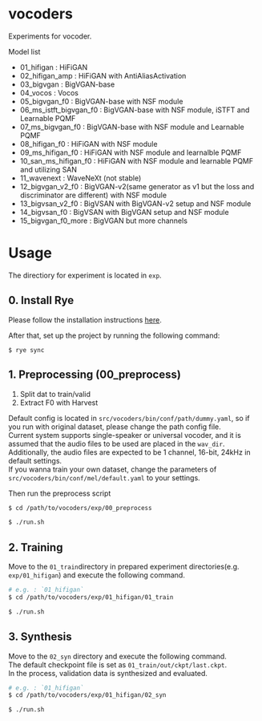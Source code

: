 vocoders
===

Experiments for vocoder.

Model list

- 01_hifigan : HiFiGAN
- 02_hifigan_amp : HiFiGAN with AntiAliasActivation
- 03_bigvgan : BigVGAN-base
- 04_vocos : Vocos
- 05_bigvgan_f0 : BigVGAN-base with NSF module
- 06_ms_istft_bigvgan_f0 : BigVGAN-base with NSF module, iSTFT and Learnable PQMF
- 07_ms_bigvgan_f0 : BigVGAN-base with NSF module and Learnable PQMF
- 08_hifigan_f0 : HiFiGAN with NSF module
- 09_ms_hifigan_f0 : HiFiGAN with NSF module and learnalble PQMF
- 10_san_ms_hifigan_f0 : HiFiGAN with NSF module and learnable PQMF and utilizing SAN
- 11_wavenext : WaveNeXt (not stable)
- 12_bigvgan_v2_f0 : BigVGAN-v2(same generator as v1 but the loss and discriminator are different) with NSF module
- 13_bigvsan_v2_f0 : BigVSAN with BigVGAN-v2 setup and NSF module
- 14_bigvsan_f0 : BigVSAN with BigVGAN setup and NSF module
- 15_bigvgan_f0_more : BigVGAN but more channels

# Usage

The directiory for experiment is located in `exp`.

## 0. Install Rye

Please follow the installation instructions [here](https://rye.astral.sh/guide/installation/).

After that, set up the project by running the following command:
```
$ rye sync
```

## 1. Preprocessing (00_preprocess)

1. Split dat to train/valid
2. Extract F0 with Harvest

Default config is located in `src/vocoders/bin/conf/path/dummy.yaml`, so if you run with original dataset, please change the path config file.  
Current system supports single-speaker or universal vocoder, and it is assumed that the audio files to be used are placed in the `wav_dir`.   
Additionally, the audio files are expected to be 1 channel, 16-bit, 24kHz in default settings.  
If you wanna train your own dataset, change the parameters of `src/vocoders/bin/conf/mel/default.yaml` to your settings.

Then run the preprocess script

```sh
$ cd /path/to/vocoders/exp/00_preprocess

$ ./run.sh
```

## 2. Training

Move to the `01_train`directory in prepared experiment directories(e.g. `exp/01_hifigan`) and execute the following command.

```sh
# e.g. : `01_hifigan`
$ cd /path/to/vocoders/exp/01_hifigan/01_train

$ ./run.sh
```

## 3. Synthesis

Move to the `02_syn` directory and execute the following command.  
The default checkpoint file is set as `01_train/out/ckpt/last.ckpt`.  
In the process, validation data is synthesized and evaluated.

```sh
# e.g. : `01_hifigan`
$ cd /path/to/vocoders/exp/01_hifigan/02_syn

$ ./run.sh
```
